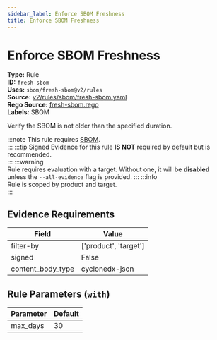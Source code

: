 ```yaml
---
sidebar_label: Enforce SBOM Freshness
title: Enforce SBOM Freshness
---  
```

# Enforce SBOM Freshness  
**Type:** Rule  
**ID:** `fresh-sbom`  
**Uses:** `sbom/fresh-sbom@v2/rules`  
**Source:** [v2/rules/sbom/fresh-sbom.yaml](https://github.com/scribe-public/sample-policies/blob/main/v2/rules/sbom/fresh-sbom.yaml)  
**Rego Source:** [fresh-sbom.rego](https://github.com/scribe-public/sample-policies/blob/main/v2/rules/sbom/fresh-sbom.rego)  
**Labels:** SBOM  

Verify the SBOM is not older than the specified duration.

:::note 
This rule requires [SBOM](https://scribe-security.netlify.app/docs/docs/valint/sbom).  
::: 
:::tip 
Signed Evidence for this rule **IS NOT** required by default but is recommended.  
::: 
:::warning  
Rule requires evaluation with a target. Without one, it will be **disabled** unless the `--all-evidence` flag is provided.
::: 
:::info  
Rule is scoped by product and target.  
:::  

## Evidence Requirements  
| Field | Value |
|-------|-------|
| filter-by | ['product', 'target'] |
| signed | False |
| content_body_type | cyclonedx-json |

## Rule Parameters (`with`)  
| Parameter | Default |
|-----------|---------|
| max_days | 30 |

